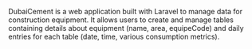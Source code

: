 DubaiCement is a web application built with Laravel to manage data for construction equipment.
It allows users to create and manage tables containing details about equipment (name, area, equipeCode) and daily entries for each table (date, time, various consumption metrics).


